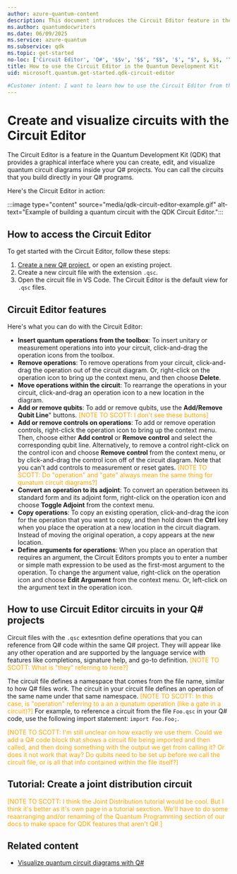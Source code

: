 ```yaml
---
author: azure-quantum-content
description: This document introduces the Circuit Editor feature in the QDK that allows users to build quantum circuits through a graphical interface and use the circuits in their Q# programs.
ms.author: quantumdocwriters
ms.date: 06/09/2025
ms.service: azure-quantum
ms.subservice: qdk
ms.topic: get-started
no-loc: ['Circuit Editor', 'Q#', '$$v', '$$', "$$", '$', "$", $, $$, '\cdots', 'bmatrix', '\ddots', '\equiv', '\sum', '\begin', '\end', '\sqrt', '\otimes', '{', '}', '\text', '\phi', '\kappa', '\psi', '\alpha', '\beta', '\gamma', '\delta', '\omega', '\bra', '\ket', '\boldone', '\mathbf{1}', '\\\\', '\\', '=', '\frac', '\text', '\mapsto', '\dagger', '\to', '\begin{cases}', '\end{cases}', '\operatorname', '\braket', '\id', '\expect', '\defeq', '\variance', '\dd', '&', '\begin{align}', '\end{align}', '\Lambda', '\lambda', '\Omega', '\mathrm', '\left', '\right', '\qquad', '\times', '\big', '\langle', '\rangle', '\bigg', '\Big', '|', '\mathbb', '\vec', '\in', '\texttt', '\ne', '<', '>', '\leq', '\geq', '~~', '~', '\begin{bmatrix}', '\end{bmatrix}', '\_']
title: How to use the Circuit Editor in the Quantum Development Kit
uid: microsoft.quantum.get-started.qdk-circuit-editor

#Customer intent: I want to learn how to use the Circuit Editor from the QDK to build quantum circuits and use them in my Q# program.
---
```


# Create and visualize circuits with the Circuit Editor

The Circuit Editor is a feature in the Quantum Development Kit (QDK) that provides a graphical interface where you can create, edit, and visualize quantum circuit diagrams inside your Q# projects. You can call the circuits that you build directly in your Q# programs.

Here's the Circuit Editor in action:

:::image type="content" source="media/qdk-circuit-editor-example.gif" alt-text="Example of building a quantum circuit with the QDK Circuit Editor.":::

## How to access the Circuit Editor

To get started with the Circuit Editor, follow these steps:

1. [Create a new Q# project](https://learn.microsoft.com/en-us/azure/quantum/qsharp-quickstart), or open an existing project.
2. Create a new circuit file with the extension `.qsc`.
3. Open the circuit file in VS Code. The Circuit Editor is the default view for `.qsc` files.

## Circuit Editor features

Here's what you can do with the Circuit Editor:

- **Insert quantum operations from the toolbox**: To insert unitary or measurement operations into into your circuit, click-and-drag the operation icons from the toolbox.
- **Remove operations**: To remove operations from your circuit, click-and-drag the operation out of the circuit diagram. Or, right-click on the operation icon to bring up the context menu, and then choose **Delete**.
- **Move operations within the circuit**: To rearrange the operations in your circuit, click-and-drag an operation icon to a new location in the diagram.
- **Add or remove qubits**: To add or remove qubits, use the **Add/Remove Qubit Line**" buttons.<span style="color:orange"> [NOTE TO SCOTT: I don't see these buttons]</span>
- **Add or remove controls on operations**: To add or remove operation controls, right-click the operation icon to bring up the context menu. Then, choose either **Add control** or **Remove control** and select the corresponding qubit line. Alternatively, to remove a control right-click on the control icon and choose **Remove control** from the context menu, or by click-and-drag the control icon off of the circuit diagram. Note that you can't add controls to measurement or reset gates.<span style="color:orange"> [NOTE TO SCOTT: Do "operation" and "gate" always mean the same thing for qunatum circuit diagrams?]</span>
- **Convert an operation to its adjoint**: To convert an operation between its standard form and its adjoint form, right-click on the operation icon and choose **Toggle Adjoint** from the context menu.
- **Copy operations**: To copy an existing operation, click-and-drag the icon for the operation that you want to copy, and then hold down the **Ctrl** key when you place the operation at a new location in the circuit diagram. Instead of moving the original operation, a copy appears at the new location.
- **Define arguments for operations**: When you place an operation that requires an argument, the Circuit Editors prompts you to enter a number or simple math expression to be used as the first-most argument to the operation. To change the argument value, right-click on the operation icon and choose **Edit Argument** from the context menu. Or, left-click on the argument text in the operation icon.

## How to use Circuit Editor circuits in your Q# projects

Circuit files with the `.qsc` extesntion define operations that you can reference from Q# code within the same Q# project. They will appear like any other operation and are supported by the language service with features like completions, signature help, and go-to definition.<span style="color:orange"> [NOTE TO SCOTT: What is "they" referring to here?]</span>

The circuit file defines a namespace that comes from the file name, similar to how Q# files work. The circuit in your circuit file defines an operation of the same name under that same namespace.<span style="color:orange"> [NOTE TO SCOTT: In this case, is "operation" referring to a an a qunatum operation (like a gate in a circuit)?]</span> For example, to reference a circuit from the file `Foo.qsc` in your Q# code, use the following import statement: `import Foo.Foo;`.

<span style="color:orange"> [NOTE TO SCOTT: I'm still unclear on how exactly we use them. Could we add a Q# code block that shows a circuit file being imported and then called, and then doing something with the output we get from calling it? Or does it not work that way? Do qubits need to be set up before we call the circuit file, or is all that info contained within the file itself?]</span>

## Tutorial: Create a joint distribution circuit

<span style="color:orange">[NOTE TO SCOTT: I think the Joint Distribution tutorial would be cool. But I think it's better as it's own page in a tutorial sexction. We'll have to do some reaarranging and/or renaming of the Quantum Programming section of our docs to make space for QDK features that aren't Q#.]</span>

## Related content

- [Visualize quantum circuit diagrams with Q#](xref:microsoft.quantum.how-to.visualize-circuits)